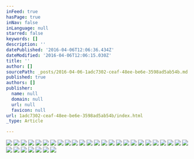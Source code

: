 ```yaml
---
inFeed: true
hasPage: true
inNav: false
inLanguage: null
starred: false
keywords: []
description: ''
datePublished: '2016-04-06T12:06:36.434Z'
dateModified: '2016-04-06T12:06:15.030Z'
title: ''
author: []
sourcePath: _posts/2016-04-06-1adc7302-ceaf-48ee-be6e-3598ad5ab54b.md
published: true
authors: []
publisher:
  name: null
  domain: null
  url: null
  favicon: null
url: 1adc7302-ceaf-48ee-be6e-3598ad5ab54b/index.html
_type: Article

---
```

![](https://the-grid-user-content.s3-us-west-2.amazonaws.com/73cc2dba-3711-4342-9138-184a07d6191e.jpg)
![](https://the-grid-user-content.s3-us-west-2.amazonaws.com/4179d576-1fd0-46e1-a65d-94240bfc5854.jpg)
![](https://the-grid-user-content.s3-us-west-2.amazonaws.com/4384262e-33f3-4149-8998-b420e84a2a95.jpg)
![](https://the-grid-user-content.s3-us-west-2.amazonaws.com/27cafe24-ce71-4d68-9994-5b8822ff4f0d.jpg)
![](https://the-grid-user-content.s3-us-west-2.amazonaws.com/58b78e25-0c73-4e08-bd38-8498bbdd645f.jpg)
![](https://the-grid-user-content.s3-us-west-2.amazonaws.com/cad17a4b-3fb4-4492-8c47-7d849c3cdf5e.jpg)
![](https://the-grid-user-content.s3-us-west-2.amazonaws.com/350f105d-b84a-430e-b7ff-dc562c5ac51b.jpg)
![](https://the-grid-user-content.s3-us-west-2.amazonaws.com/04c5b19e-4cec-455f-8fde-4abe2a52e927.jpg)
![](https://the-grid-user-content.s3-us-west-2.amazonaws.com/8c9e7c96-a44a-4395-9498-c12215436444.jpg)
![](https://the-grid-user-content.s3-us-west-2.amazonaws.com/e2e67ed8-8e74-48d6-bc74-3377dcfeea34.jpg)
![](https://the-grid-user-content.s3-us-west-2.amazonaws.com/871590e8-85a3-4202-bc1f-e0a44b8c8d27.jpg)
![](https://the-grid-user-content.s3-us-west-2.amazonaws.com/9d124602-4e38-4b02-9915-6491ac51a70e.jpg)
![](https://the-grid-user-content.s3-us-west-2.amazonaws.com/df0dda4e-aac1-4d73-83f1-2ef162772663.jpg)
![](https://the-grid-user-content.s3-us-west-2.amazonaws.com/32d34b89-6a2e-4f1b-ab8f-6a8b22ad50be.jpg)
![](https://the-grid-user-content.s3-us-west-2.amazonaws.com/920de73f-9279-455c-a2d3-af4208271403.jpg)
![](https://the-grid-user-content.s3-us-west-2.amazonaws.com/36fc5076-5fd6-41ba-ab41-adcdfd39c31f.jpg)
![](https://the-grid-user-content.s3-us-west-2.amazonaws.com/b4bac7e0-ba3f-4785-ab87-01ff1e94141b.jpg)
![](https://the-grid-user-content.s3-us-west-2.amazonaws.com/e3c23bc9-e41c-49e0-8429-e96687e0b7f5.jpg)
![](https://the-grid-user-content.s3-us-west-2.amazonaws.com/b30f8d93-f320-441d-85bc-c9ea7ea0dfea.jpg)
![](https://the-grid-user-content.s3-us-west-2.amazonaws.com/12d602ba-9f2b-492c-ab67-8ce9cb532fc6.jpg)
![](https://the-grid-user-content.s3-us-west-2.amazonaws.com/09a9ef28-3512-4b6c-9a08-fb25a581df4b.jpg)
![](https://the-grid-user-content.s3-us-west-2.amazonaws.com/3c18cad7-80d0-4d9d-80a9-7041fdc3b42f.jpg)
![](https://the-grid-user-content.s3-us-west-2.amazonaws.com/997eb76a-2930-4296-88b3-fd4734ed3383.jpg)
![](https://the-grid-user-content.s3-us-west-2.amazonaws.com/1d94cb9d-bb3e-4363-b5ff-ce5de1890926.jpg)
![](https://the-grid-user-content.s3-us-west-2.amazonaws.com/a272b59a-69cf-4b60-8624-73b9cf05c6d9.jpg)
![](https://the-grid-user-content.s3-us-west-2.amazonaws.com/06f5c49c-27d3-4be2-aaa7-b0fc57e0c02f.jpg)
![](https://the-grid-user-content.s3-us-west-2.amazonaws.com/9fc578c9-8ce9-412f-9418-a264f526624a.jpg)
![](https://the-grid-user-content.s3-us-west-2.amazonaws.com/09c4aed2-7340-4bbf-8841-32a1a632243b.jpg)
![](https://the-grid-user-content.s3-us-west-2.amazonaws.com/5a81f4b4-b079-42ff-8d21-11e9a45993af.jpg)
![](https://the-grid-user-content.s3-us-west-2.amazonaws.com/9f8619e5-01f8-41cc-9769-328522ca8094.jpg)
![](https://the-grid-user-content.s3-us-west-2.amazonaws.com/756d892e-917f-42bb-a133-241f014ff2e7.jpg)
![](https://the-grid-user-content.s3-us-west-2.amazonaws.com/7c79ac7a-9872-46b5-937d-7711374b1240.jpg)